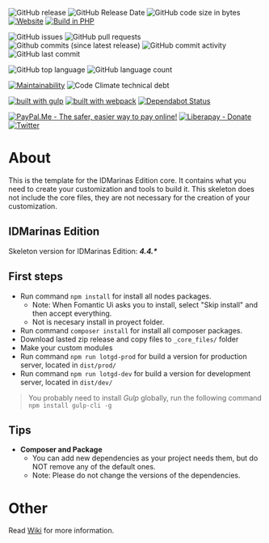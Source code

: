 ![GitHub release](https://img.shields.io/github/release/idmarinas/lotgd-local-skeleton.svg)
![GitHub Release Date](https://img.shields.io/github/release-date/idmarinas/lotgd-local-skeleton.svg)
![GitHub code size in bytes](https://img.shields.io/github/languages/code-size/idmarinas/lotgd-local-skeleton)
[![Website](https://img.shields.io/website-up-down-green-red/https/lotgd.infommo.es.svg?label=lotgd-demo)](https://lotgd.infommo.es)
[![Build in PHP](https://img.shields.io/badge/PHP-^7.2-8892BF.svg?logo=php)](http://php.net/)

![GitHub issues](https://img.shields.io/github/issues/idmarinas/lotgd-local-skeleton.svg)
![GitHub pull requests](https://img.shields.io/github/issues-pr/idmarinas/lotgd-local-skeleton.svg)
![Github commits (since latest release)](https://img.shields.io/github/commits-since/idmarinas/lotgd-local-skeleton/latest.svg)
![GitHub commit activity](https://img.shields.io/github/commit-activity/w/idmarinas/lotgd-local-skeleton.svg)
![GitHub last commit](https://img.shields.io/github/last-commit/idmarinas/lotgd-local-skeleton.svg)

![GitHub top language](https://img.shields.io/github/languages/top/idmarinas/lotgd-local-skeleton.svg)
![GitHub language count](https://img.shields.io/github/languages/count/idmarinas/lotgd-local-skeleton.svg)

[![Maintainability](https://api.codeclimate.com/v1/badges/4553239eac9e717f1cce/maintainability)](https://codeclimate.com/github/idmarinas/lotgd-local-skeleton/maintainability)
![Code Climate technical debt](https://img.shields.io/codeclimate/tech-debt/idmarinas/lotgd-local-skeleton?cacheSeconds=86400)

[![built with gulp](https://img.shields.io/badge/gulp-builds_this_project-eb4a4b.svg?logo=gulp)](http://gulpjs.com/)
[![built with webpack](https://img.shields.io/badge/webpack-builds_javascript-175d96.svg?logo=webpack)](https://webpack.js.org)
[![Dependabot Status](https://api.dependabot.com/badges/status?host=github&repo=idmarinas/lotgd-local-skeleton)](https://dependabot.com)

[![PayPal.Me - The safer, easier way to pay online!](https://img.shields.io/badge/donate-help_my_project-ffaa29.svg?logo=paypal&cacheSeconds=86400)](https://www.paypal.me/idmarinas)
[![Liberapay - Donate](https://img.shields.io/liberapay/receives/IDMarinas.svg?logo=liberapay&cacheSeconds=86400)](https://liberapay.com/IDMarinas/donate)
[![Twitter](https://img.shields.io/twitter/url/http/shields.io.svg?style=social&cacheSeconds=86400)](https://twitter.com/idmarinas)

# About

This is the template for the IDMarinas Edition core. It contains what you need to create your customization and tools to build it.
This skeleton does not include the core files, they are not necessary for the creation of your customization.

## IDMarinas Edition

Skeleton version for IDMarinas Edition: **_4.4.*_**

## First steps
-   Run command `npm install` for install all nodes packages.
    -   Note: When Fomantic Ui asks you to install, select "Skip install" and then accept everything.
    -   Not is necesary install in proyect folder.
-   Run command `composer install` for install all composer packages.
-   Download lasted zip release and copy files to `_core_files/` folder
-   Make your custom modules
-   Run command `npm run lotgd-prod` for build a version for production server, located in `dist/prod/`
-   Run command `npm run lotgd-dev` for build a version for development server, located in `dist/dev/`

> You probably need to install _Gulp_ globally, run the following command `npm install gulp-cli -g`

## Tips
-   **Composer and Package**
    -   You can add new dependencies as your project needs them, but do NOT remove any of the default ones.
    -   Note: Please do not change the versions of the dependencies.

# Other

Read [Wiki](https://github.com/idmarinas/lotgd-local-skeleton/wiki) for more information.
